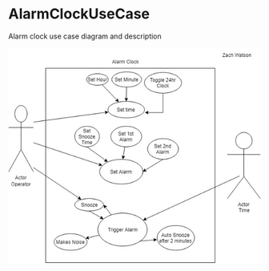 # AlarmClockUseCase
Alarm clock use case diagram and description

![Alt](AlarmClockUseCaseDiagram.jpg "Alarm clock use case diagram")
